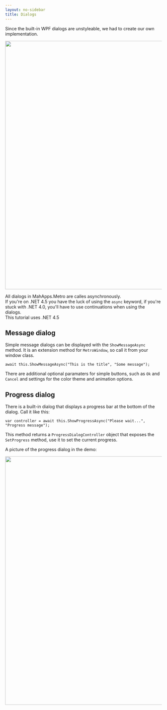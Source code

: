 ```yaml
---
layout: no-sidebar
title: Dialogs
---
```


Since the built-in WPF dialogs are unstyleable, we had to create our own implementation.

<img src="{{site.baseurl}}/images/dialog.png" style="width: 800px;"/>

All dialogs in MahApps.Metro are calles asynchronously.  
If you're on .NET 4.5 you have the luck of using the `async` keyword, 
if you're stuck with .NET 4.0, you'll have to use continuations when using the dialogs.  
This tutorial uses .NET 4.5

## Message dialog

Simple message dialogs can be displayed with the `ShowMessageAsync` method. It is an extension method for `MetroWindow`, so call it from your window class.

    await this.ShowMessageAsync("This is the title", "Some message");
    
There are additional optional paramaters for simple buttons, such as `Ok` and `Cancel` and settings for the color theme and animation options.

## Progress dialog

There is a built-in dialog that displays a progress bar at the bottom of the dialog. Call it like this:

    var controller = await this.ShowProgressAsync("Please wait...", "Progress message");
    
This method returns a `ProgressDialogController` object that exposes the `SetProgress` method, use it to set the current progress.

A picture of the progress dialog in the demo:

<img src="{{site.baseurl}}/images/progressdialog.png" style="width: 800px;"/>
